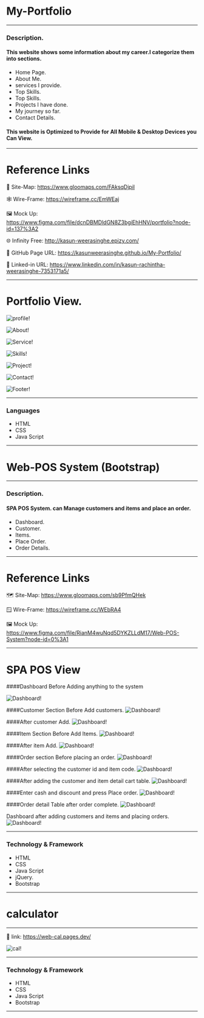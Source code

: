 # My-Portfolio

---
### Description.


#### This website shows some information about my career.I categorize them into sections.
* Home Page.
* About Me.
* services  I provide.
* Top Skills.
* Top Skills.
* Projects I have done.
* My journey so far.
* Contact Details.

#### This website is Optimized to Provide for All Mobile & Desktop Devices you Can View.

---

# Reference Links
📍 Site-Map:
https://www.gloomaps.com/FAksqDjpil

🕸️ Wire-Frame:
https://wireframe.cc/EmWEaj

️️🖼️ Mock Up:
https://www.figma.com/file/dcnDBMDldGN8Z3bgiEhHNV/portfolio?node-id=137%3A2

🌐 Infinity Free:
http://kasun-weerasinghe.epizy.com/

📃 GitHub Page URL:
https://kasunweerasinghe.github.io/My-Portfolio/

🔗 Linked-in URL:
https://www.linkedin.com/in/kasun-rachintha-weerasinghe-7353171a5/

---
# Portfolio View.

![profile!](assets/images/Projects/Portfolio/profile.png)

![About!](assets/images/Projects/Portfolio/About.png)

![Service!](assets/images/Projects/Portfolio/Service.png)

![Skills!](assets/images/Projects/Portfolio/Skills.png)

![Project!](assets/images/Projects/Portfolio/Projects.png)

![Contact!](assets/images/Projects/Portfolio/Contact.png)

![Footer!](assets/images/Projects/Portfolio/Footer.png)

---
### Languages

* HTML
* CSS
* Java Script
---

# Web-POS System (Bootstrap)

---
### Description.


#### SPA POS System. can Manage customers and items and place an order.
* Dashboard.
* Customer.
* Items.
* Place Order.
* Order Details.

---
# Reference Links

🗺️ Site-Map: https://www.gloomaps.com/sb9PfmQHek

🪟 Wire-Frame: https://wireframe.cc/WEbRA4

️️🖼️ Mock Up: https://www.figma.com/file/RianM4wuNqd5DYKZLLdM17/Web-POS-System?node-id=0%3A1

---
# SPA POS View

####Dashboard Before Adding anything to the system

![Dashboard!](assignments/JS/SPA/assets/images/POS-System-ss/1.%20Dashboard%20Before%20Add%20anything%20to%20system.png)

####Customer Section Before Add customers.
![Dashboard!](assignments/JS/SPA/assets/images/POS-System-ss/2.%20Customer%20Section%20first%20visit.png)

####After customer Add.
![Dashboard!](assignments/JS/SPA/assets/images/POS-System-ss/3.%20After%20customer%20Add.png)

####Item Section Before Add Items.
![Dashboard!](assignments/JS/SPA/assets/images/POS-System-ss/4.%20Item%20Section%20first%20visit.png)

####After item Add.
![Dashboard!](assignments/JS/SPA/assets/images/POS-System-ss/5.%20After%20Item%20Add.png)

####Order section Before placing an order.
![Dashboard!](assignments/JS/SPA/assets/images/POS-System-ss/6.%20order%20section%20first%20visit.png)

####After selecting the customer id and item code.
![Dashboard!](assignments/JS/SPA/assets/images/POS-System-ss/7.%20After%20select%20customer%20id%20and%20item%20code.png)

####After adding the customer and item detail cart table.
![Dashboard!](assignments/JS/SPA/assets/images/POS-System-ss/8.%20After%20add%20customer%20and%20item%20detail%20cart%20table.png)

####Enter cash and discount and press Place order.
![Dashboard!](assignments/JS/SPA/assets/images/POS-System-ss/9.%20Enter%20cash%20and%20discount%20%20and%20press%20Place%20order.png)

####Order detail Table after order complete.
![Dashboard!](assignments/JS/SPA/assets/images/POS-System-ss/10.%20Order%20detail%20Table%20after%20order%20complete.png)

Dashboard after adding customers and items and placing orders.
![Dashboard!](assignments/JS/SPA/assets/images/POS-System-ss/11.%20Dashboard%20after%20add%20customer%20and%20item%20and%20place%20order.png)





---
### Technology & Framework

* HTML
* CSS
* Java Script
* jQuery.
* Bootstrap
---


# calculator


---
🔗 link: https://web-cal.pages.dev/

![cal!](assignments/JS/Calculator/assets/images/cal.png)

---
### Technology & Framework

* HTML
* CSS
* Java Script
* Bootstrap
---




